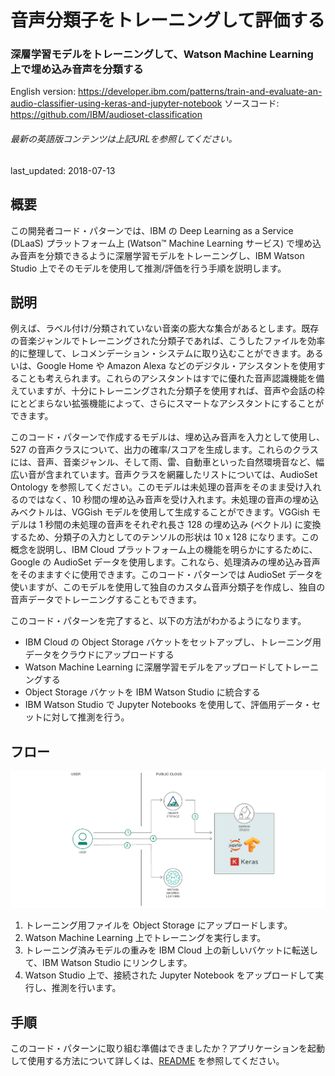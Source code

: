 # 音声分類子をトレーニングして評価する

### 深層学習モデルをトレーニングして、Watson Machine Learning 上で埋め込み音声を分類する

English version: https://developer.ibm.com/patterns/train-and-evaluate-an-audio-classifier-using-keras-and-jupyter-notebook
  ソースコード: https://github.com/IBM/audioset-classification

###### 最新の英語版コンテンツは上記URLを参照してください。
last_updated: 2018-07-13

 ## 概要

この開発者コード・パターンでは、IBM の Deep Learning as a Service (DLaaS) プラットフォーム上 (Watson&trade; Machine Learning サービス) で埋め込み音声を分類できるように深層学習モデルをトレーニングし、IBM Watson Studio 上でそのモデルを使用して推測/評価を行う手順を説明します。

## 説明

例えば、ラベル付け/分類されていない音楽の膨大な集合があるとします。既存の音楽ジャンルでトレーニングされた分類子であれば、こうしたファイルを効率的に整理して、レコメンデーション・システムに取り込むことができます。あるいは、Google Home や Amazon Alexa などのデジタル・アシスタントを使用することも考えられます。これらのアシスタントはすでに優れた音声認識機能を備えていますが、十分にトレーニングされた分類子を使用すれば、音声や会話の枠にとどまらない拡張機能によって、さらにスマートなアシスタントにすることができます。

このコード・パターンで作成するモデルは、埋め込み音声を入力として使用し、527 の音声クラスについて、出力の確率/スコアを生成します。これらのクラスには、音声、音楽ジャンル、そして雨、雷、自動車といった自然環境音など、幅広い音が含まれています。音声クラスを網羅したリストについては、AudioSet Ontology を参照してください。このモデルは未処理の音声をそのまま受け入れるのではなく、10 秒間の埋め込み音声を受け入れます。未処理の音声の埋め込みベクトルは、VGGish モデルを使用して生成することができます。VGGish モデルは 1 秒間の未処理の音声をそれぞれ長さ 128 の埋め込み (ベクトル) に変換するため、分類子の入力としてのテンソルの形状は 10 x 128 になります。この概念を説明し、IBM Cloud プラットフォーム上の機能を明らかにするために、Google の AudioSet データを使用します。これなら、処理済みの埋め込み音声をそのまますぐに使用できます。このコード・パターンでは AudioSet データを使いますが、このモデルを使用して独自のカスタム音声分類子を作成し、独自の音声データでトレーニングすることもできます。

このコード・パターンを完了すると、以下の方法がわかるようになります。

* IBM Cloud の Object Storage バケットをセットアップし、トレーニング用データをクラウドにアップロードする
* Watson Machine Learning に深層学習モデルをアップロードしてトレーニングする
* Object Storage バケットを IBM Watson Studio に統合する
* IBM Watson Studio で Jupyter Notebooks を使用して、評価用データ・セットに対して推測を行う。

## フロー

![フロー](./images/arch-train-audio-classifier.png)

1. トレーニング用ファイルを Object Storage にアップロードします。
1. Watson Machine Learning 上でトレーニングを実行します。
1. トレーニング済みモデルの重みを IBM Cloud 上の新しいバケットに転送して、IBM Watson Studio にリンクします。
1. Watson Studio 上で、接続された Jupyter Notebook をアップロードして実行し、推測を行います。

## 手順

このコード・パターンに取り組む準備はできましたか？アプリケーションを起動して使用する方法について詳しくは、[README](https://github.com/IBM/audioset-classification/blob/master/README.md) を参照してください。
